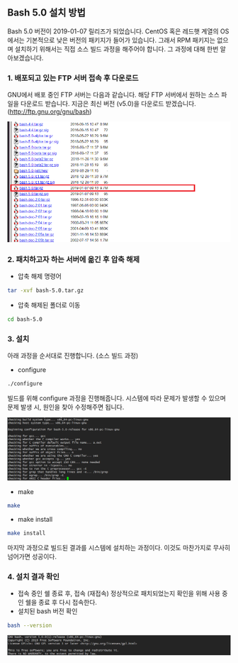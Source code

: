 Bash 5.0 설치 방법
----------------------

Bash 5.0 버전이 2019-01-07 릴리즈가 되었습니다. CentOS 혹은 레드햇 계열의 OS에서는 기본적으로 낮은 버전의 패키지가 들어가 있습니다. 그래서 RPM 패키지는 없으며 설치하기 위해서는 직접 소스 빌드 과정을 해주어야 합니다. 그 과정에 대해 한번 알아보겠습니다.   

### 1. 배포되고 있는 FTP 서버 접속 후 다운로드

GNU에서 배포 중인 FTP 서버는 다음과 같습니다. 해당 FTP 서버에서 원하는 소스 파일을 다운로드 받습니다. 지금은 최신 버전 (v5.0)을 다운로드 받겠습니다. (http://ftp.gnu.org/gnu/bash)

![ex_screenshot](./assets//bash-ftp-download.png)


### 2. 패치하고자 하는 서버에 옮긴 후 압축 해제
- 압축 해제 명령어
``` bash
tar -xvf bash-5.0.tar.gz
```
- 압축 해제된 폴더로 이동
``` bash
cd bash-5.0
```

### 3. 설치   
아래 과정을 순서대로 진행합니다. (소스 빌드 과정)
- configure
``` bash
./configure
```
빌드를 위해 configure 과정을 진행해줍니다. 시스템에 따라 문제가 발생할 수 있으며 문제 발생 시, 원인을 찾아 수정해주면 됩니다.

![ex_screenshot](./assets//bash-configure.png)

- make
``` bash
make
```

- make install
``` bash
make install
```

마지막 과정으로 빌드된 결과를 시스템에 설치하는 과정이다. 이것도 마찬가지로 무사히 넘어가면 성공이다.

### 4. 설치 결과 확인
- 접속 중인 쉘 종료 후, 접속 (재접속)
정상적으로 패치되었는지 확인을 위해 사용 중인 쉘을 종료 후 다시 접속한다.
- 설치된 bash 버전 확인
``` bash
bash --version
```

![ex_screenshot](./assets//bash-update-version.png)
